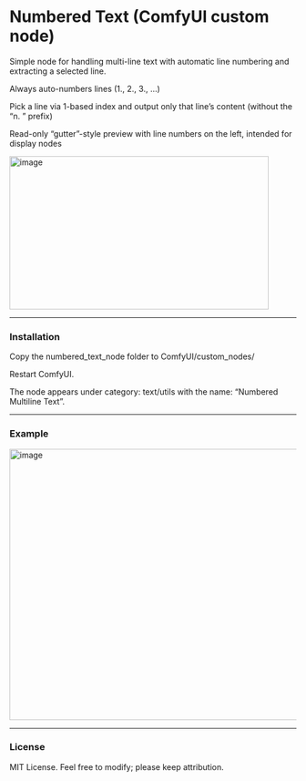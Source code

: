 # Numbered Text (ComfyUI custom node)
Simple node for handling multi-line text with automatic line numbering and extracting a selected line.

Always auto-numbers lines (1., 2., 3., …)

Pick a line via 1-based index and output only that line’s content (without the “n. ” prefix)

Read-only “gutter”-style preview with line numbers on the left, intended for display nodes

<img width="455" height="269" alt="image" src="https://github.com/user-attachments/assets/afd66622-9a1a-47a7-99f7-7954ea3f0260" />

---

### Installation
Copy the numbered_text_node folder to ComfyUI/custom_nodes/

Restart ComfyUI.

The node appears under category: text/utils with the name: “Numbered Multiline Text”.

---

### Example

<img width="848" height="476" alt="image" src="https://github.com/user-attachments/assets/a62407a7-6cbc-4fbc-88b8-26f0ffa5e80b" />

---

### License
MIT License. Feel free to modify; please keep attribution.
